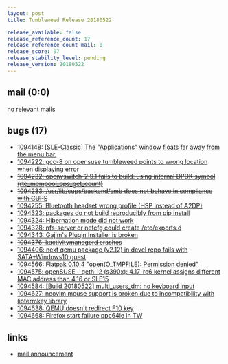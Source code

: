 ```yaml
---
layout: post
title: Tumbleweed Release 20180522

release_available: false
release_reference_count: 17
release_reference_count_mail: 0
release_score: 97
release_stability_level: pending
release_version: 20180522
---
```


## mail (0:0)

no relevant mails

## bugs (17)

<!--more-->

- [1094148: [SLE-Classic] The "Applications" window floats far away from the menu bar.](https://bugzilla.opensuse.org/show_bug.cgi?id=1094148)
- [1094222: gcc-8 on opensuse tumbleweed points to wrong location when displaying error](https://bugzilla.opensuse.org/show_bug.cgi?id=1094222)
- ~~[1094232: openvswitch-2.9.1 fails to build: using internal DPDK symbol (rte_mempool_ops_get_count)](https://bugzilla.opensuse.org/show_bug.cgi?id=1094232)~~
- ~~[1094233: /usr/lib/cups/backend/smb does not behave in compliance with CUPS](https://bugzilla.opensuse.org/show_bug.cgi?id=1094233)~~
- [1094255: Bluetooth headset wrong profile (HSP instead of A2DP)](https://bugzilla.opensuse.org/show_bug.cgi?id=1094255)
- [1094323: packages do not build reproducibly from pip install](https://bugzilla.opensuse.org/show_bug.cgi?id=1094323)
- [1094324: Hibernation mode did not work](https://bugzilla.opensuse.org/show_bug.cgi?id=1094324)
- [1094328: nfs-server or netcfg could create /etc/exports.d](https://bugzilla.opensuse.org/show_bug.cgi?id=1094328)
- [1094343: Gajim's Plugin Installer is broken](https://bugzilla.opensuse.org/show_bug.cgi?id=1094343)
- ~~[1094376: kactivitymanagerd crashes](https://bugzilla.opensuse.org/show_bug.cgi?id=1094376)~~
- [1094406: next qemu package (v2.12) in devel repo fails with SATA+Windows10 guest](https://bugzilla.opensuse.org/show_bug.cgi?id=1094406)
- [1094566: Flatpak 0.10.4 "open(O_TMPFILE): Permission denied"](https://bugzilla.opensuse.org/show_bug.cgi?id=1094566)
- [1094575: openSUSE - qeth_l2 (s390x): 4.17-rc6 kernel assigns different MAC address than 4.16 or SLE15](https://bugzilla.opensuse.org/show_bug.cgi?id=1094575)
- [1094584: [Build 20180522] multi_users_dm: no keyboard input](https://bugzilla.opensuse.org/show_bug.cgi?id=1094584)
- [1094627: neovim mouse support is broken due to incompatibility with libtermkey library](https://bugzilla.opensuse.org/show_bug.cgi?id=1094627)
- [1094638: QEMU doesn't redirect F10 key](https://bugzilla.opensuse.org/show_bug.cgi?id=1094638)
- [1094668: Firefox start failure ppc64le in TW](https://bugzilla.opensuse.org/show_bug.cgi?id=1094668)



## links

- [mail announcement](https://lists.opensuse.org/opensuse-factory/2018-05/msg00356.html)
